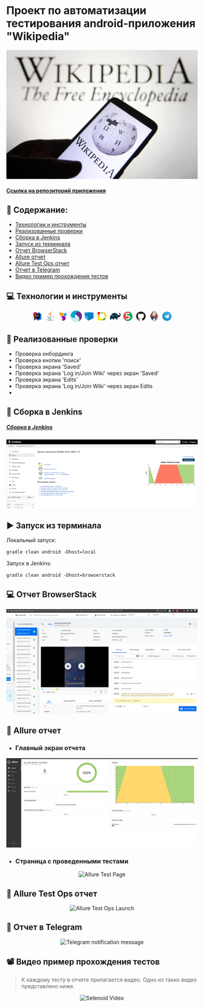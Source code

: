 # Проект по автоматизации тестирования android-приложения  "Wikipedia"

<img title="Wiki img" src="images/title/Title_WIki.jpeg">

#### <a target="_blank" href="https://github.com/wikimedia/apps-android-wikipedia/releases">Ссылка на репозиторий приложения</a>

## :floppy_disk: Содержание:

- <a href="#computer-технологии-и-инструменты">Технологии и инструменты</a>
- <a href="#notebook_with_decorative_cover-реализованные-проверки">Реализованные проверки</a>
- <a href="#electric_plug-сборка-в-Jenkins">Сборка в Jenkins</a>
- <a href="#arrow_forward-запуск-из-терминала">Запуск из терминала</a>
- <a href="#👽-отчет-browserstack">Отчет BrowserStack</a>
- <a href="#open_book-allure-отчет">Allure отчет</a>
- <a href="#hammer-allure-test-ops-отчет">Allure Test Ops отчет</a>
- <a href="#robot-отчет-в-telegram">Отчет в Telegram</a>
- <a href="#film_projector-видео-пример-прохождения-тестов">Видео пример прохождения тестов</a>

## :computer: Технологии и инструменты

<p align="center">
<img width="6%" title="IntelliJ IDEA" src="images/logoTools/Intelij_IDEA.svg">
<img width="6%" title="Java" src="images/logoTools/Java.svg">
<img width="6%" title="Selenide" src="images/logoTools/Selenide.svg">
<img width="6%" title="Appium" src="images/logoTools/appium.svg">
<img width="6%" title="Selenoid" src="images/logoTools/Selenoid.svg">
<img width="6%" title="Allure Report" src="images/logoTools/Allure_Report.svg">
<img width="6%" title="Gradle" src="images/logoTools/Gradle.svg">
<img width="6%" title="JUnit5" src="images/logoTools/JUnit5.svg">
<img width="6%" title="GitHub" src="images/logoTools/GitHub.svg">
<img width="6%" title="Jenkins" src="images/logoTools/Jenkins.svg">
<img width="6%" title="Telegram" src="images/logoTools/Telegram.svg">
</p>

## :notebook_with_decorative_cover: Реализованные проверки

- Проверка онбординга
- Проверка кнопки 'поиск'
- Проверка экрана 'Saved'
- Проверка экрана 'Log in/Join Wiki' через экран 'Saved'
- Проверка экрана 'Edits'
- Проверка экрана 'Log in/Join Wiki' через экран Edits
-

## :electric_plug: Сборка в Jenkins

##### <a target="_blank" href="https://jenkins.autotests.cloud/job/Automated_Mobile_Tests_HW21-22/">Сборка в Jenkins</a>

<p align="center">
<img title="Jenkins Dashboard" src="images/title/AssemblyInJenkins.png">
</p>  

## :arrow_forward: Запуск из терминала

Локальный запуск:

```
gradle clean android -Dhost=local
```

Запуск в Jenkins:

```
gradle clean android -Dhost=browserstack
```

## :computer: Отчет BrowserStack

<img title="BrowserStack dashboard" src="images/title/BrowserStackReport.png">

## :open_book: Allure отчет

- ### Главный экран отчета

<p align="center">
<img title="Allure Overview Dashboard" src="images/title/AllureMainPage.png">
</p>

- ### Страница с проведенными тестами

<p align="center">
<img title="Allure Test Page" src="images/img_4.png">
</p>

## :hammer: Allure Test Ops отчет

<p align="center">
<img title="Allure Test Ops Launch" src="images/img_5.png">
</p>

## :robot: Отчет в Telegram

<p align="center">
<img title="Telegram notification message" src="images/img_6.png">
</p>

## :film_projector: Видео пример прохождения тестов

> К каждому тесту в отчете прилагается видео. Одно из таких видео представлено ниже.
<p align="center">
  <img title="Selenoid Video" src="images/876f475c91f3138b9272c6559f5864e2fcca7ea3.gif">
</p>

